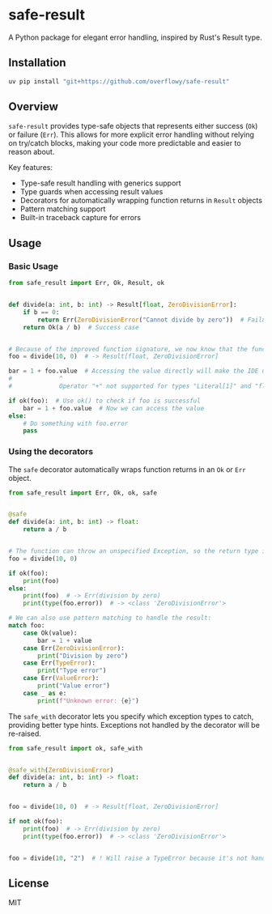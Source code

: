 # safe-result

A Python package for elegant error handling, inspired by Rust's Result type.

## Installation

```bash
uv pip install "git+https://github.com/overflowy/safe-result"
```

## Overview

`safe-result` provides type-safe objects that represents either success (`Ok`) or failure (`Err`). This allows for more explicit error handling without relying on try/catch blocks, making your code more predictable and easier to reason about.

Key features:

- Type-safe result handling with generics support
- Type guards when accessing result values
- Decorators for automatically wrapping function returns in `Result` objects
- Pattern matching support
- Built-in traceback capture for errors

## Usage

### Basic Usage

```python
from safe_result import Err, Ok, Result, ok


def divide(a: int, b: int) -> Result[float, ZeroDivisionError]:
    if b == 0:
        return Err(ZeroDivisionError("Cannot divide by zero"))  # Failure case
    return Ok(a / b)  # Success case


# Because of the improved function signature, we now know that the function can throw
foo = divide(10, 0)  # -> Result[float, ZeroDivisionError]

bar = 1 + foo.value  # Accessing the value directly will make the IDE unhappy
#             ^
#             Operator "+" not supported for types "Literal[1]" and "float | None"

if ok(foo):  # Use ok() to check if foo is successful
    bar = 1 + foo.value  # Now we can access the value
else:
    # Do something with foo.error
    pass
```

### Using the decorators

The `safe` decorator automatically wraps function returns in an `Ok` or `Err` object.

```python
from safe_result import Err, Ok, ok, safe


@safe
def divide(a: int, b: int) -> float:
    return a / b


# The function can throw an unspecified Exception, so the return type is Result[float, Exception]
foo = divide(10, 0)

if ok(foo):
    print(foo)
else:
    print(foo)  # -> Err(division by zero)
    print(type(foo.error))  # -> <class 'ZeroDivisionError'>

# We can also use pattern matching to handle the result:
match foo:
    case Ok(value):
        bar = 1 + value
    case Err(ZeroDivisionError):
        print("Division by zero")
    case Err(TypeError):
        print("Type error")
    case Err(ValueError):
        print("Value error")
    case _ as e:
        print(f"Unknown error: {e}")
```

The `safe_with` decorator lets you specify which exception types to catch, providing better type hints. Exceptions not handled by the decorator will be re-raised.

```python
from safe_result import ok, safe_with


@safe_with(ZeroDivisionError)
def divide(a: int, b: int) -> float:
    return a / b


foo = divide(10, 0)  # -> Result[float, ZeroDivisionError]

if not ok(foo):
    print(foo)  # -> Err(division by zero)
    print(type(foo.error))  # -> <class 'ZeroDivisionError'>


foo = divide(10, "2")  # ! Will raise a TypeError because it's not handled by the decorator
```

## License

MIT
